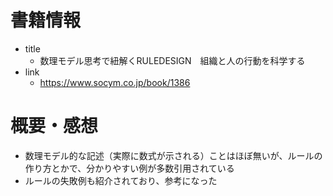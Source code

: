 # 書籍情報
- title
    - 数理モデル思考で紐解くRULEDESIGN　組織と人の行動を科学する
- link
    - https://www.socym.co.jp/book/1386

# 概要・感想
- 数理モデル的な記述（実際に数式が示される）ことはほぼ無いが、ルールの作り方とかで、分かりやすい例が多数引用されている
- ルールの失敗例も紹介されており、参考になった